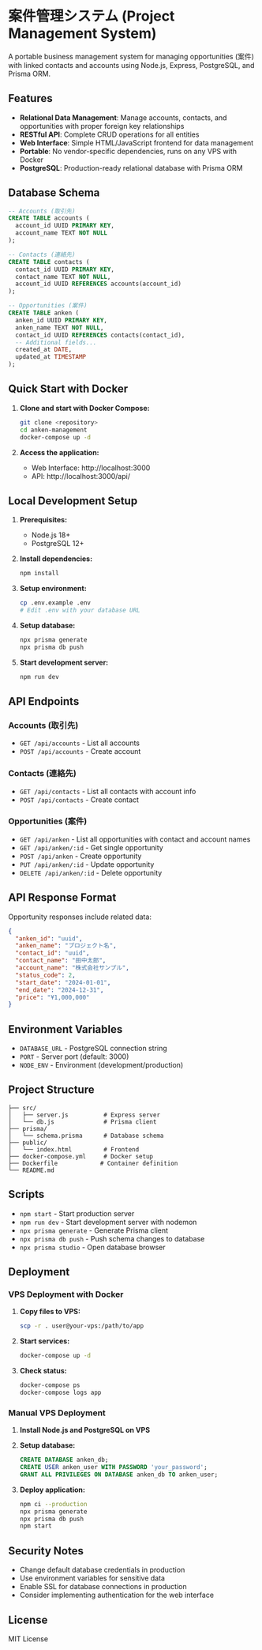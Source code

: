 # 案件管理システム (Project Management System)

A portable business management system for managing opportunities (案件) with linked contacts and accounts using Node.js, Express, PostgreSQL, and Prisma ORM.

## Features

- **Relational Data Management**: Manage accounts, contacts, and opportunities with proper foreign key relationships
- **RESTful API**: Complete CRUD operations for all entities
- **Web Interface**: Simple HTML/JavaScript frontend for data management
- **Portable**: No vendor-specific dependencies, runs on any VPS with Docker
- **PostgreSQL**: Production-ready relational database with Prisma ORM

## Database Schema

```sql
-- Accounts (取引先)
CREATE TABLE accounts (
  account_id UUID PRIMARY KEY,
  account_name TEXT NOT NULL
);

-- Contacts (連絡先)
CREATE TABLE contacts (
  contact_id UUID PRIMARY KEY,
  contact_name TEXT NOT NULL,
  account_id UUID REFERENCES accounts(account_id)
);

-- Opportunities (案件)
CREATE TABLE anken (
  anken_id UUID PRIMARY KEY,
  anken_name TEXT NOT NULL,
  contact_id UUID REFERENCES contacts(contact_id),
  -- Additional fields...
  created_at DATE,
  updated_at TIMESTAMP
);
```

## Quick Start with Docker

1. **Clone and start with Docker Compose:**
   ```bash
   git clone <repository>
   cd anken-management
   docker-compose up -d
   ```

2. **Access the application:**
   - Web Interface: http://localhost:3000
   - API: http://localhost:3000/api/

## Local Development Setup

1. **Prerequisites:**
   - Node.js 18+
   - PostgreSQL 12+

2. **Install dependencies:**
   ```bash
   npm install
   ```

3. **Setup environment:**
   ```bash
   cp .env.example .env
   # Edit .env with your database URL
   ```

4. **Setup database:**
   ```bash
   npx prisma generate
   npx prisma db push
   ```

5. **Start development server:**
   ```bash
   npm run dev
   ```

## API Endpoints

### Accounts (取引先)
- `GET /api/accounts` - List all accounts
- `POST /api/accounts` - Create account

### Contacts (連絡先)
- `GET /api/contacts` - List all contacts with account info
- `POST /api/contacts` - Create contact

### Opportunities (案件)
- `GET /api/anken` - List all opportunities with contact and account names
- `GET /api/anken/:id` - Get single opportunity
- `POST /api/anken` - Create opportunity
- `PUT /api/anken/:id` - Update opportunity
- `DELETE /api/anken/:id` - Delete opportunity

## API Response Format

Opportunity responses include related data:

```json
{
  "anken_id": "uuid",
  "anken_name": "プロジェクト名",
  "contact_id": "uuid",
  "contact_name": "田中太郎",
  "account_name": "株式会社サンプル",
  "status_code": 2,
  "start_date": "2024-01-01",
  "end_date": "2024-12-31",
  "price": "¥1,000,000"
}
```

## Environment Variables

- `DATABASE_URL` - PostgreSQL connection string
- `PORT` - Server port (default: 3000)
- `NODE_ENV` - Environment (development/production)

## Project Structure

```
├── src/
│   ├── server.js          # Express server
│   └── db.js              # Prisma client
├── prisma/
│   └── schema.prisma      # Database schema
├── public/
│   └── index.html         # Frontend
├── docker-compose.yml     # Docker setup
├── Dockerfile            # Container definition
└── README.md
```

## Scripts

- `npm start` - Start production server
- `npm run dev` - Start development server with nodemon
- `npx prisma generate` - Generate Prisma client
- `npx prisma db push` - Push schema changes to database
- `npx prisma studio` - Open database browser

## Deployment

### VPS Deployment with Docker

1. **Copy files to VPS:**
   ```bash
   scp -r . user@your-vps:/path/to/app
   ```

2. **Start services:**
   ```bash
   docker-compose up -d
   ```

3. **Check status:**
   ```bash
   docker-compose ps
   docker-compose logs app
   ```

### Manual VPS Deployment

1. **Install Node.js and PostgreSQL on VPS**

2. **Setup database:**
   ```sql
   CREATE DATABASE anken_db;
   CREATE USER anken_user WITH PASSWORD 'your_password';
   GRANT ALL PRIVILEGES ON DATABASE anken_db TO anken_user;
   ```

3. **Deploy application:**
   ```bash
   npm ci --production
   npx prisma generate
   npx prisma db push
   npm start
   ```

## Security Notes

- Change default database credentials in production
- Use environment variables for sensitive data
- Enable SSL for database connections in production
- Consider implementing authentication for the web interface

## License

MIT License